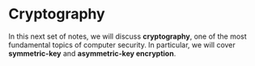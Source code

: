# Cryptography

In this next set of notes, we will discuss __cryptography__, one of the most fundamental topics of computer security. In particular, we will cover __symmetric-key__ and __asymmetric-key encryption__.
